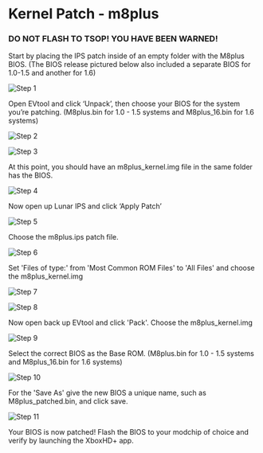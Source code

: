 # Kernel Patch - m8plus

### DO NOT FLASH TO TSOP! YOU HAVE BEEN WARNED!

Start by placing the IPS patch inside of an empty folder with the M8plus BIOS. (The BIOS release pictured below also included a separate BIOS for 1.0-1.5 and another for 1.6)

![Step 1](https://github.com/MakeMHz/xbox-hd-plus/raw/master/manual/images/patch/m8plus_patch_1.png)

Open EVtool and click ‘Unpack’, then choose your BIOS for the system you’re patching. (M8plus.bin for 1.0 - 1.5 systems and M8plus_16.bin for 1.6 systems)

![Step 2](https://github.com/MakeMHz/xbox-hd-plus/raw/master/manual/images/patch/m8plus_patch_2.png)

![Step 3](https://github.com/MakeMHz/xbox-hd-plus/raw/master/manual/images/patch/m8plus_patch_3.png)

At this point, you should have an m8plus_kernel.img file in the same folder has the BIOS.

![Step 4](https://github.com/MakeMHz/xbox-hd-plus/raw/master/manual/images/patch/m8plus_patch_4.png)

Now open up Lunar IPS and click ‘Apply Patch’

![Step 5](https://github.com/MakeMHz/xbox-hd-plus/raw/master/manual/images/patch/m8plus_patch_5.png)

Choose the m8plus.ips patch file.

![Step 6](https://github.com/MakeMHz/xbox-hd-plus/raw/master/manual/images/patch/m8plus_patch_6.png)

Set 'Files of type:' from 'Most Common ROM Files' to 'All Files' and choose the m8plus_kernel.img

![Step 7](https://github.com/MakeMHz/xbox-hd-plus/raw/master/manual/images/patch/m8plus_patch_7.png)

![Step 8](https://github.com/MakeMHz/xbox-hd-plus/raw/master/manual/images/patch/m8plus_patch_8.png)

Now open back up EVtool and click 'Pack'. Choose the m8plus_kernel.img

![Step 9](https://github.com/MakeMHz/xbox-hd-plus/raw/master/manual/images/patch/m8plus_patch_9.png)

Select the correct BIOS as the Base ROM. (M8plus.bin for 1.0 - 1.5 systems and M8plus_16.bin for 1.6 systems)

![Step 10](https://github.com/MakeMHz/xbox-hd-plus/raw/master/manual/images/patch/m8plus_patch_10.png)

For the 'Save As' give the new BIOS a unique name, such as M8plus_patched.bin, and click save.

![Step 11](https://github.com/MakeMHz/xbox-hd-plus/raw/master/manual/images/patch/m8plus_patch_11.png)

Your BIOS is now patched! Flash the BIOS to your modchip of choice and verify by launching the XboxHD+ app.
